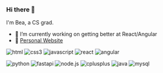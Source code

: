 ### Hi there 👋

I'm Bea, a CS grad.

- 🔭 I’m currently working on getting better at React/Angular
- 🌱 [Personal Website](https://bea3s.vercel.app)

<p float="left">
  <img src="https://img.shields.io/badge/HTML5-E34F26?style=for-the-badge&logo=html5&logoColor=white" alt="html"/>
  <img src="https://img.shields.io/badge/CSS3-1572B6?logo=CSS3&logoColor=white&style=for-the-badge" alt="css3"/>
  <img src="https://img.shields.io/badge/JavaScript-F7DF1E?logo=JavaScript&logoColor=black&style=for-the-badge" alt="javascript"/>
  <img src="https://img.shields.io/badge/React-gray?logo=React&logoColor=61DAFB&style=for-the-badge" alt="react"/>
  <img src="https://img.shields.io/badge/Angular-white?logo=Angular&logoColor=DD0031&style=for-the-badge" alt="angular"/>
</p>
<p float="left">
  <img src="https://img.shields.io/badge/Python-3776AB?style=for-the-badge&logo=Python&logoColor=F7DF1E" alt="python"/>
  <img src="https://img.shields.io/badge/fastapi-009688?logo=fastapi&logoColor=white&style=for-the-badge" alt="fastapi"/>
  <img src="https://img.shields.io/badge/node.js-303030?logo=node.js&logoColor=339933&style=for-the-badge" alt="node.js"/>
  <img src="https://img.shields.io/badge/C++-f9f9f9?logo=cplusplus&logoColor=00599C&style=for-the-badge" alt="cplusplus"/>
  <img src="https://img.shields.io/badge/java-gray?logo=java&logoColor=61DAFB&style=for-the-badge" alt="java"/>
  <img src="https://img.shields.io/badge/mysql-4479A1?logo=mysql&logoColor=white&style=for-the-badge" alt="mysql"/>
</p>



<!--
**beatrs/beatrs** is a ✨ _special_ ✨ repository because its `README.md` (this file) appears on your GitHub profile.

Here are some ideas to get you started:

- 🔭 I’m currently working on ...
- 🌱 I’m currently learning ...
- 👯 I’m looking to collaborate on ...
- 🤔 I’m looking for help with ...
- 💬 Ask me about ...
- 📫 How to reach me: ...
- 😄 Pronouns: ...
- ⚡ Fun fact: ...
-->
